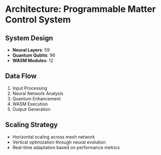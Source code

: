 # Architecture: Programmable Matter Control System

## System Design
- **Neural Layers**: 59
- **Quantum Qubits**: 96
- **WASM Modules**: 12

## Data Flow
1. Input Processing
2. Neural Network Analysis
3. Quantum Enhancement
4. WASM Execution
5. Output Generation

## Scaling Strategy
- Horizontal scaling across mesh network
- Vertical optimization through neural evolution
- Real-time adaptation based on performance metrics
